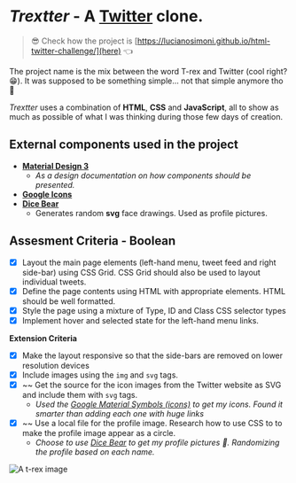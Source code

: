 # *Trextter* - A [Twitter](twitter.com) clone.

> 😎 Check how the project is [https://lucianosimoni.github.io/html-twitter-challenge/](here) 👈
 
The project name is the mix between the word T-rex and Twitter (cool right? 😁).
It was supposed to be something simple... not that simple anymore tho 🙂

*Trextter* uses a combination of **HTML**, **CSS** and **JavaScript**, all to show as much as possible of what I was thinking during those few days of creation.

## External components used in the project

 - [**Material Design 3**](https://m3.material.io/)
	 - *As a design documentation on how components should be presented.*
 - [**Google Icons**](https://fonts.google.com/icons)
 - [**Dice Bear**](https://avatars.dicebear.com/)
	 - Generates random **svg** face drawings. Used as profile pictures.

## Assesment Criteria - Boolean
 - [x] Layout the main page elements (left-hand menu, tweet feed and right side-bar) using CSS Grid. CSS Grid should also be used to layout individual tweets.
 - [x] Define the page contents using HTML with appropriate elements. HTML should be well formatted.
 - [x] Style the page using a mixture of Type, ID and Class CSS selector types
 - [x] Implement hover and selected state for the left-hand menu links.

**Extension Criteria**

 - [x] Make the layout responsive so that the side-bars are removed on lower resolution devices
 - [x] Include images using the `img` and `svg` tags.
 - [x] ~~ Get the source for the icon images from the Twitter website as SVG and include them with `svg` tags.
	- *Used the [Google Material Symbols (icons)](https://fonts.google.com/icons) to get my icons. Found it smarter than adding each one with huge links*
 - [x] ~~ Use a local file for the profile image. Research how to use CSS to to make the profile image appear as a circle. 
	 - *Choose to use [Dice Bear](https://avatars.dicebear.com/) to get my profile pictures 🙂.  Randomizing the profile based on each name.*

![A t-rex image](https://emojipedia-us.s3.dualstack.us-west-1.amazonaws.com/thumbs/160/microsoft/310/t-rex_1f996.png)
